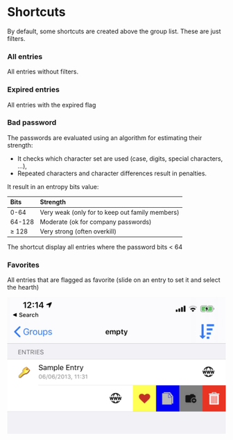 # Shortcuts

By default, some shortcuts are created above the group list.  These are just filters.

### All entries

All entries without filters.

### Expired entries

All entries with the expired flag

### Bad password

The passwords are evaluated using an algorithm for estimating their strength: 

* It checks which character set are used \(case, digits, special characters, ...\),
* Repeated characters and character differences result in penalties. 

It result in an entropy bits value:

| Bits | Strength |
| :--- | :--- |
| 0-64 | Very weak \(only for to keep out family members\) |
| 64-128 | Moderate \(ok for company passwords\) |
| ≥ 128 | Very strong \(often overkill\) |

The shortcut display all entries where the password bits &lt; 64 

### Favorites

All entries that are flagged as favorite \(slide on an entry to set it and select the hearth\)

![Flag favorite](../../../.gitbook/assets/image%20%284%29.jpeg)

